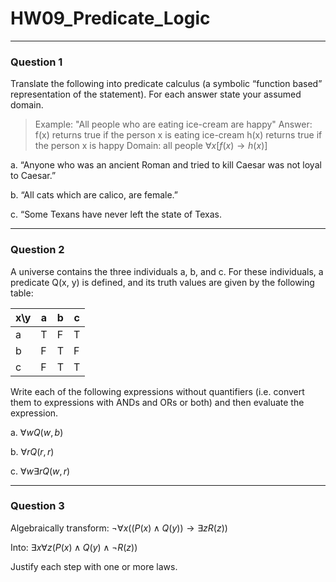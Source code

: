 # HW09_Predicate_Logic
---
### Question 1

Translate the following into predicate calculus (a symbolic “function based” representation of the statement). For each answer state your assumed domain.

>Example:
>	"All people who are eating ice-cream are happy"
>Answer:
>	f(x) returns true if the person x is eating ice-cream
>	h(x) returns true if the person x is happy
>	Domain: all people
>	$\forall x [f(x) \rightarrow h(x)]$

a. “Anyone who was an ancient Roman and tried to kill Caesar was not loyal to Caesar.”

b. “All cats which are calico, are female.”

c. “Some Texans have never left the state of Texas.

---
### Question 2

A universe contains the three individuals a, b, and c. For these individuals, a predicate Q(x, y) is defined, and its truth values are given by the following table:

|  x\\y   | a   | b   | c   |
| --- | --- | --- | --- |
| a   | T   | F   | T   |
| b   | F   | T   | F   |
| c   | F   | T   | T   |

Write each of the following expressions without quantifiers (i.e. convert them to expressions with ANDs and ORs or both) and then evaluate the expression.

a. $\forall w Q(w, b)$

b. $\forall r Q(r, r)$

c. $\forall w \exists r Q(w, r)$

---
### Question 3

Algebraically transform: $\lnot \forall x ((P(x) \land Q(y)) \rightarrow \exists z R(z))$

Into: $\exists x \forall z (P(x) \land Q(y) \land \lnot R(z))$

Justify each step with one or more laws.

